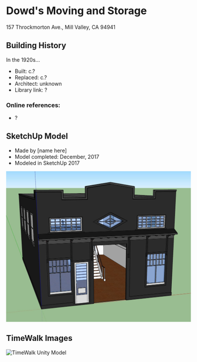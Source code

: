 # Dowd's Moving and Storage
157 Throckmorton Ave., Mill Valley, CA 94941

## Building History

In the 1920s...

- Built: c.?
- Replaced: c.?
- Architect: unknown
- Library link: ?

### Online references:
- ?

## SketchUp Model
- Made by [name here]
- Model completed: December, 2017
- Modeled in SketchUp 2017

![SketchUp Make 2017 model screenshot](https://github.com/TimeWalkOrg/building-mill-valley-ca-dowds-moving/blob/master/dowds-moving-1920.JPG)

## TimeWalk Images
![TimeWalk Unity Model](tbd)
